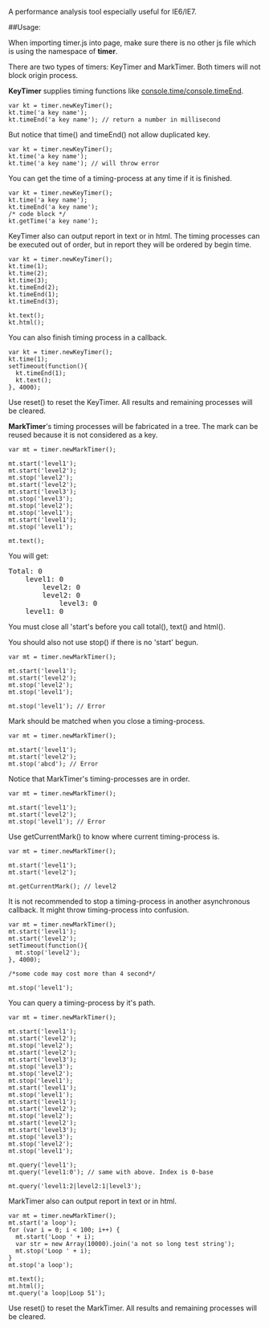A performance analysis tool especially useful for IE6/IE7.

##Usage:

When importing timer.js into page, make sure there is no other js file which is using the namespace of **timer**.
 
There are two types of timers: KeyTimer and MarkTimer. Both timers will not block origin process.

**KeyTimer** supplies timing functions like [console.time/console.timeEnd](https://getfirebug.com/wiki/index.php/Console_API#console.time.28name.29).

    var kt = timer.newKeyTimer();
    kt.time('a key name');
    kt.timeEnd('a key name'); // return a number in millisecond

But notice that time() and timeEnd() not allow duplicated key.

    var kt = timer.newKeyTimer();
    kt.time('a key name');
    kt.time('a key name'); // will throw error

You can get the time of a timing-process at any time if it is finished.

    var kt = timer.newKeyTimer();
    kt.time('a key name');
    kt.timeEnd('a key name');
    /* code block */
    kt.getTime('a key name');

KeyTimer also can output report in text or in html. The timing processes can be executed out of order, but in report they will be ordered by begin time.

    var kt = timer.newKeyTimer();
    kt.time(1);
    kt.time(2);
    kt.time(3);
    kt.timeEnd(2);
    kt.timeEnd(1);
    kt.timeEnd(3);

    kt.text();
    kt.html();

You can also finish timing process in a callback.

    var kt = timer.newKeyTimer();
    kt.time(1);
    setTimeout(function(){
      kt.timeEnd(1);
      kt.text();
    }, 4000);

Use reset() to reset the KeyTimer. All results and remaining processes will be cleared.

**MarkTimer**'s timing processes will be fabricated in a tree. The mark can be reused because it is not considered as a key.

    var mt = timer.newMarkTimer();
    
    mt.start('level1');
    mt.start('level2');
    mt.stop('level2');
    mt.start('level2');
    mt.start('level3');
    mt.stop('level3');
    mt.stop('level2');
    mt.stop('level1');
    mt.start('level1');
    mt.stop('level1');
    
    mt.text();

You will get:
<pre>
Total: 0
    level1: 0
        level2: 0
        level2: 0
            level3: 0
    level1: 0
</pre>

You must close all 'start's before you call total(), text() and html().

You should also not use stop() if there is no 'start' begun.

    var mt = timer.newMarkTimer();
    
    mt.start('level1');
    mt.start('level2');
    mt.stop('level2');
    mt.stop('level1');
    
    mt.stop('level1'); // Error

Mark should be matched when you close a timing-process.

    var mt = timer.newMarkTimer();
    
    mt.start('level1');
    mt.start('level2');
    mt.stop('abcd'); // Error

Notice that MarkTimer's timing-processes are in order.

    var mt = timer.newMarkTimer();
    
    mt.start('level1');
    mt.start('level2');
    mt.stop('level1'); // Error

Use getCurrentMark() to know where current timing-process is.

    var mt = timer.newMarkTimer();
    
    mt.start('level1');
    mt.start('level2');

    mt.getCurrentMark(); // level2

It is not recommended to stop a timing-process in another asynchronous callback. It might throw timing-process into confusion.

    var mt = timer.newMarkTimer();
    mt.start('level1');
    mt.start('level2');
    setTimeout(function(){
      mt.stop('level2');
    }, 4000);

    /*some code may cost more than 4 second*/

    mt.stop('level1');

You can query a timing-process by it's path.

    var mt = timer.newMarkTimer();
    
    mt.start('level1');
    mt.start('level2');
    mt.stop('level2');
    mt.start('level2');
    mt.start('level3');
    mt.stop('level3');
    mt.stop('level2');
    mt.stop('level1');
    mt.start('level1');
    mt.stop('level1');
    mt.start('level1');
    mt.start('level2');
    mt.stop('level2');
    mt.start('level2');
    mt.start('level3');
    mt.stop('level3');
    mt.stop('level2');
    mt.stop('level1');

    mt.query('level1');
    mt.query('level1:0'); // same with above. Index is 0-base

    mt.query('level1:2|level2:1|level3');

MarkTimer also can output report in text or in html.

    var mt = timer.newMarkTimer();
    mt.start('a loop');
    for (var i = 0; i < 100; i++) {
      mt.start('Loop ' + i);
      var str = new Array(10000).join('a not so long test string');
      mt.stop('Loop ' + i);
    }
    mt.stop('a loop');

    mt.text();
    mt.html();
    mt.query('a loop|Loop 51');

Use reset() to reset the MarkTimer. All results and remaining processes will be cleared.
